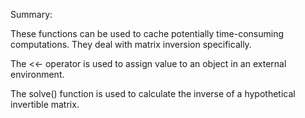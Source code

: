 Summary:

These functions can be used  to cache potentially time-consuming computations. They deal with matrix inversion specifically.

The <<- operator is used to assign value to an object in an external environment.

The solve() function is used to calculate the inverse of a hypothetical invertible matrix.
